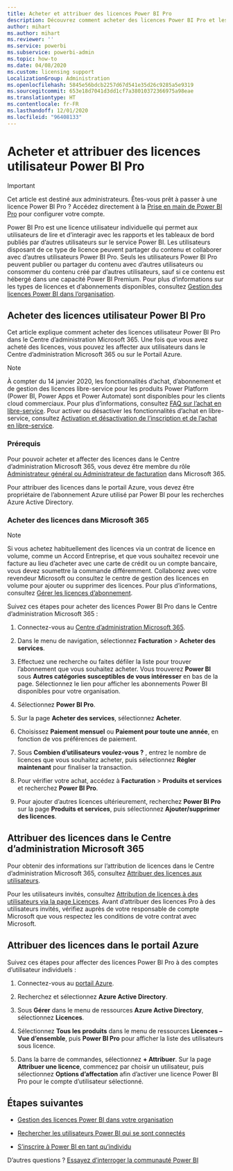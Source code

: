 ```yaml
---
title: Acheter et attribuer des licences Power BI Pro
description: Découvrez comment acheter des licences Power BI Pro et les attribuer aux utilisateurs pour leur permettre d’accéder à du contenu et de collaborer avec d’autres personnes dans le service Power BI.
author: mihart
ms.author: mihart
ms.reviewer: ''
ms.service: powerbi
ms.subservice: powerbi-admin
ms.topic: how-to
ms.date: 04/08/2020
ms.custom: licensing support
LocalizationGroup: Administration
ms.openlocfilehash: 5845e56bdcb2257d67d541e35d26c9285a5e9319
ms.sourcegitcommit: 653e18d7041d3dd1cf7a38010372366975a98eae
ms.translationtype: HT
ms.contentlocale: fr-FR
ms.lasthandoff: 12/01/2020
ms.locfileid: "96408133"
---
```

# <a name="purchase-and-assign-power-bi-pro-user-licenses"></a>Acheter et attribuer des licences utilisateur Power BI Pro

>[!IMPORTANT]
>Cet article est destiné aux administrateurs. Êtes-vous prêt à passer à une licence Power BI Pro ? Accédez directement à la [Prise en main de Power BI Pro](https://go.microsoft.com/fwlink/?LinkId=2106428&clcid=0x409&cmpid=pbidocs-purchasing-power-bi-pro) pour configurer votre compte.

Power BI Pro est une licence utilisateur individuelle qui permet aux utilisateurs de lire et d’interagir avec les rapports et les tableaux de bord publiés par d’autres utilisateurs sur le service Power BI. Les utilisateurs disposant de ce type de licence peuvent partager du contenu et collaborer avec d’autres utilisateurs Power BI Pro. Seuls les utilisateurs Power BI Pro peuvent publier ou partager du contenu avec d’autres utilisateurs ou consommer du contenu créé par d’autres utilisateurs, sauf si ce contenu est hébergé dans une capacité Power BI Premium. Pour plus d’informations sur les types de licences et d’abonnements disponibles, consultez [Gestion des licences Power BI dans l’organisation](service-admin-licensing-organization.md).

## <a name="purchase-power-bi-pro-user-licenses"></a>Acheter des licences utilisateur Power BI Pro

Cet article explique comment acheter des licences utilisateur Power BI Pro dans le Centre d’administration Microsoft 365. Une fois que vous avez acheté des licences, vous pouvez les affecter aux utilisateurs dans le Centre d’administration Microsoft 365 ou sur le Portail Azure.

> [!NOTE]
> À compter du 14 janvier 2020, les fonctionnalités d’achat, d’abonnement et de gestion des licences libre-service pour les produits Power Platform (Power BI, Power Apps et Power Automate) sont disponibles pour les clients cloud commerciaux. Pour plus d’informations, consultez [FAQ sur l’achat en libre-service](/microsoft-365/commerce/subscriptions/self-service-purchase-faq). Pour activer ou désactiver les fonctionnalités d’achat en libre-service, consultez [Activation et désactivation de l’inscription et de l’achat en libre-service](./service-admin-disable-self-service.md).

### <a name="prerequisites"></a>Prérequis

Pour pouvoir acheter et affecter des licences dans le Centre d’administration Microsoft 365, vous devez être membre du rôle [Administrateur général ou Administrateur de facturation](https://support.office.com/article/about-office-365-admin-roles-da585eea-f576-4f55-a1e0-87090b6aaa9d) dans Microsoft 365.

Pour attribuer des licences dans le portail Azure, vous devez être propriétaire de l’abonnement Azure utilisé par Power BI pour les recherches Azure Active Directory.

### <a name="purchase-licenses-in-microsoft-365"></a>Acheter des licences dans Microsoft 365

> [!NOTE]
> Si vous achetez habituellement des licences via un contrat de licence en volume, comme un Accord Entreprise, et que vous souhaitez recevoir une facture au lieu d’acheter avec une carte de crédit ou un compte bancaire, vous devez soumettre la commande différemment. Collaborez avec votre revendeur Microsoft ou consultez le centre de gestion des licences en volume pour ajouter ou supprimer des licences. Pour plus d’informations, consultez [Gérer les licences d’abonnement](/microsoft-365/commerce/licenses/buy-licenses?view=o365-worldwide).

Suivez ces étapes pour acheter des licences Power BI Pro dans le Centre d’administration Microsoft 365 :

1. Connectez-vous au [Centre d’administration Microsoft 365](https://admin.microsoft.com).

2. Dans le menu de navigation, sélectionnez **Facturation** > **Acheter des services**.

3. Effectuez une recherche ou faites défiler la liste pour trouver l’abonnement que vous souhaitez acheter. Vous trouverez **Power BI** sous **Autres catégories susceptibles de vous intéresser** en bas de la page. Sélectionnez le lien pour afficher les abonnements Power BI disponibles pour votre organisation.

4. Sélectionnez **Power BI Pro**.

5. Sur la page **Acheter des services**, sélectionnez **Acheter**.

6. Choisissez **Paiement mensuel** ou **Paiement pour toute une année**, en fonction de vos préférences de paiement.

7. Sous **Combien d’utilisateurs voulez-vous ?** , entrez le nombre de licences que vous souhaitez acheter, puis sélectionnez **Régler maintenant** pour finaliser la transaction.

8. Pour vérifier votre achat, accédez à **Facturation** > **Produits et services** et recherchez **Power BI Pro**.

9. Pour ajouter d’autres licences ultérieurement, recherchez **Power BI Pro** sur la page **Produits et services**, puis sélectionnez **Ajouter/supprimer des licences**.


## <a name="assign-licenses-in-the-microsoft-365-admin-center"></a>Attribuer des licences dans le Centre d’administration Microsoft 365

Pour obtenir des informations sur l’attribution de licences dans le Centre d’administration Microsoft 365, consultez [Attribuer des licences aux utilisateurs](/office365/admin/manage/assign-licenses-to-users).

Pour les utilisateurs invités, consultez [Attribution de licences à des utilisateurs via la page Licences](/office365/admin/manage/assign-licenses-to-users#assign-licenses-to-users-on-the-licenses-page). Avant d’attribuer des licences Pro à des utilisateurs invités, vérifiez auprès de votre responsable de compte Microsoft que vous respectez les conditions de votre contrat avec Microsoft.

## <a name="assign-licenses-in-the-azure-portal"></a>Attribuer des licences dans le portail Azure

Suivez ces étapes pour affecter des licences Power BI Pro à des comptes d’utilisateur individuels :

1. Connectez-vous au [portail Azure](https://portal.azure.com/).

2. Recherchez et sélectionnez **Azure Active Directory**.

3. Sous **Gérer** dans le menu de ressources **Azure Active Directory**, sélectionnez **Licences**.

4. Sélectionnez **Tous les produits** dans le menu de ressources **Licences – Vue d’ensemble**, puis **Power BI Pro** pour afficher la liste des utilisateurs sous licence.

5. Dans la barre de commandes, sélectionnez **+ Attribuer**. Sur la page **Attribuer une licence**, commencez par choisir un utilisateur, puis sélectionnez **Options d’affectation** afin d’activer une licence Power BI Pro pour le compte d’utilisateur sélectionné.

## <a name="next-steps"></a>Étapes suivantes

- [Gestion des licences Power BI dans votre organisation](service-admin-licensing-organization.md)

 - [Rechercher les utilisateurs Power BI qui se sont connectés](service-admin-access-usage.md)

 - [S’inscrire à Power BI en tant qu’individu](../fundamentals/service-self-service-signup-for-power-bi.md)

D’autres questions ? [Essayez d’interroger la communauté Power BI](https://community.powerbi.com/)